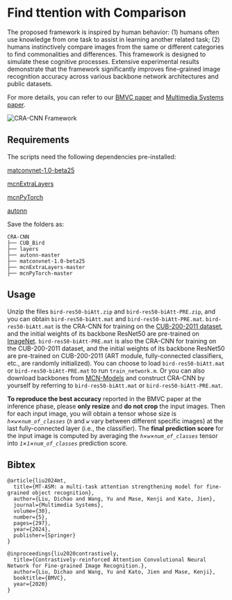 # Find ttention with Comparison

The proposed framework is inspired by human behavior: (1) humans often use knowledge from one task to assist in learning another related task; (2) humans instinctively compare images from the same or different categories to find commonalities and differences. This framework is designed to simulate these cognitive processes. Extensive experimental results demonstrate that the framework significantly improves fine-grained image recognition accuracy across various backbone network architectures and public datasets.

For more details, you can refer to our [BMVC paper](https://www.bmvc2020-conference.com/conference/papers/paper_0656.html) and [Multimedia Systems paper](https://link.springer.com/article/10.1007/s00530-024-01446-1).

![CRA-CNN Framework](https://github.com/Dichao-Liu/Find-Attention-with-Comparison/blob/main/CRA-CNN.png)


## Requirements

The scripts need the following dependencies pre-installed:
 
[matconvnet-1.0-beta25](https://github.com/vlfeat/matconvnet)

[mcnExtraLayers](https://github.com/albanie/mcnExtraLayers)

[mcnPyTorch](https://github.com/albanie/mcnPyTorch)

[autonn](https://github.com/vlfeat/autonn)

Save the folders as:
```
CRA-CNN
├── CUB_Bird
├── layers
├── autonn-master
├── matconvnet-1.0-beta25
├── mcnExtraLayers-master
├── mcnPyTorch-master
```
## Usage
Unzip the files `bird-res50-biAtt.zip` and `bird-res50-biAtt-PRE.zip`, and you can obtain `bird-res50-biAtt.mat` and `bird-res50-biAtt-PRE.mat`. `bird-res50-biAtt.mat` is the CRA-CNN for training on the [CUB-200-2011 dataset](http://www.vision.caltech.edu/visipedia/CUB-200-2011.html), and the initial weights of its backbone ResNet50 are pre-trained on [ImageNet](https://image-net.org/). `bird-res50-biAtt-PRE.mat` is also the CRA-CNN for training on the CUB-200-2011 dataset, and the initial weights of its backbone ResNet50 are pre-trained on CUB-200-2011 (ART module, fully-connected classifiers, etc., are randomly initialized). You can choose to load `bird-res50-biAtt.mat` or `bird-res50-biAtt-PRE.mat` to run `train_network.m`. Or you can also download backbones from [MCN-Models](https://www.robots.ox.ac.uk/~albanie/mcn-models.html) and construct CRA-CNN by yourself by referring to `bird-res50-biAtt.mat` or `bird-res50-biAtt-PRE.mat`.

**To reproduce the best accuracy** reported in the BMVC paper at the inference phase, please **only resize** and **do not crop** the input images. Then for each input image, you will obtain a tensor whose size is *`h`×`w`×`num_of_classes`* (*`h`* and *`w`* vary between different specific images) at the last fully-connected layer (i.e., the classifier). The **final prediction score** for the input image is computed by averaging the *`h`×`w`×`num_of_classes`* tensor into *`1`×`1`×`num_of_classes`* prediction score.


## Bibtex

```
@article{liu2024mt,
  title={MT-ASM: a multi-task attention strengthening model for fine-grained object recognition},
  author={Liu, Dichao and Wang, Yu and Mase, Kenji and Kato, Jien},
  journal={Multimedia Systems},
  volume={30},
  number={5},
  pages={297},
  year={2024},
  publisher={Springer}
}
```


```
@inproceedings{liu2020contrastively,
  title={Contrastively-reinforced Attention Convolutional Neural Network for Fine-grained Image Recognition.},
  author={Liu, Dichao and Wang, Yu and Kato, Jien and Mase, Kenji},
  booktitle={BMVC},
  year={2020}
}
```


